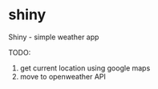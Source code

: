 # shiny
Shiny - simple weather app


TODO: 
1) get current location using google maps
2) move to openweather API
